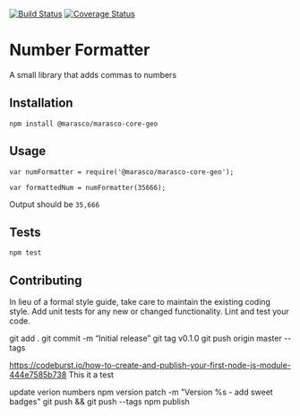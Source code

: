 [![Build Status](https://travis-ci.org/razorphish/marasco-core-geo.svg?branch=master)](https://travis-ci.org/razorphish/marasco-core-geo)
[![Coverage Status](https://coveralls.io/repos/github/razorphish/marasco-core-geo/badge.svg)](https://coveralls.io/github/razorphish/marasco-core-geo)

Number Formatter
=========

A small library that adds commas to numbers

## Installation

  `npm install @marasco/marasco-core-geo`

## Usage

    var numFormatter = require('@marasco/marasco-core-geo');

    var formattedNum = numFormatter(35666);
  
  
  Output should be `35,666`


## Tests

  `npm test`

## Contributing


In lieu of a formal style guide, take care to maintain the existing coding style. Add unit tests for any new or changed functionality. Lint and test your code.

git add .
git commit -m “Initial release”
git tag v0.1.0
git push origin master --tags

https://codeburst.io/how-to-create-and-publish-your-first-node-js-module-444e7585b738
This it a test

update verion numbers
npm version patch -m "Version %s - add sweet badges"
git push && git push --tags
npm publish
